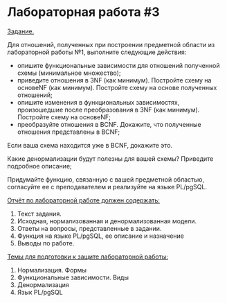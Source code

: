 # Лабораторная работа #3
<ins>Задание.</ins>

Для отношений, полученных при построении предметной области из лабораторной работы №1, выполните следующие действия:
* опишите функциональные зависимости для отношений полученной схемы (минимальное множество);
* приведите отношения в 3NF (как минимум). Постройте схему на основеNF (как минимум). Постройте схему на основе полученных отношений;
* опишите изменения в функциональных зависимостях, произошедшие после преобразования в 3NF (как минимум). Постройте схему на основеNF;
* преобразуйте отношения в BCNF. Докажите, что полученные отношения представлены в BCNF;

Если ваша схема находится уже в BCNF, докажите это.

Какие денормализации будут полезны для вашей схемы? Приведите подробное описание;

Придумайте функцию, связанную с вашей предметной областью, согласуйте ее с преподавателем и реализуйте на языке PL/pgSQL.

<ins>Отчёт по лабораторной работе должен содержать:</ins>
1. Текст задания.
2. Исходная, нормализованная и денормализованная модели.
3. Ответы на вопросы, представленные в задании.
4. Функция на языке PL/pgSQL, ее описание и назначение
5. Выводы по работе.

<ins>Темы для подготовки к защите лабораторной работы:</ins>
1. Нормализация. Формы
2. Функциональные зависимости. Виды
3. Денормализация
4. Язык PL/pgSQL
